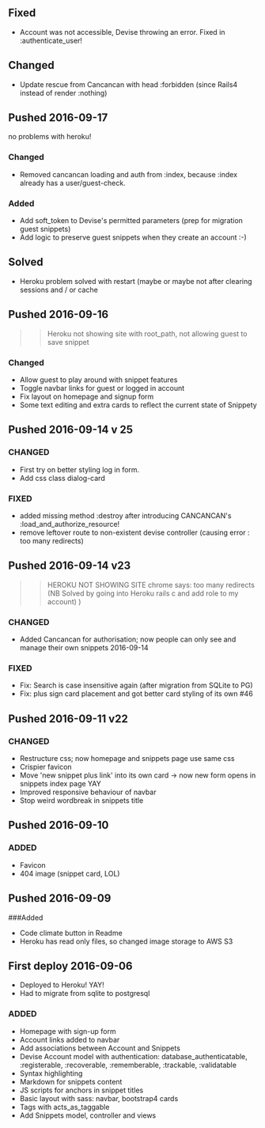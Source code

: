 ## Fixed
- Account was not accessible, Devise throwing an error. Fixed in :authenticate_user! 

## Changed
- Update rescue from Cancancan with head :forbidden (since Rails4 instead of render :nothing)

## Pushed 2016-09-17
no problems with heroku!
### Changed 
- Removed cancancan loading and auth from :index, because :index already has a user/guest-check.

### Added
- Add soft_token to Devise's permitted parameters (prep for migration guest snippets)
- Add logic to preserve guest snippets when they create an account :-)

## Solved 
- Heroku problem solved with restart (maybe or maybe not after clearing sessions and / or cache

## Pushed 2016-09-16 
>> Heroku not showing site with root_path, not allowing guest to save snippet
### Changed 
- Allow guest to play around with snippet features
- Toggle navbar links for guest or logged in account
- Fix layout on homepage and signup form
- Some text editing and extra cards to reflect the current state of Snippety

## Pushed 2016-09-14 v 25
### CHANGED
- First try on better styling log in form.
- Add css class dialog-card

### FIXED
- added missing method :destroy after introducing CANCANCAN's :load_and_authorize_resource!
- remove leftover route to non-existent devise controller (causing error : too many redirects)

## Pushed 2016-09-14 v23 
>> HEROKU NOT SHOWING SITE chrome says: too many redirects (NB Solved by going into Heroku rails c and add role to my account) )

### CHANGED
- Added Cancancan for authorisation; now people can only see and manage their own snippets 2016-09-14 

### FIXED
- Fix: Search is case insensitive again (after migration from SQLite to PG)
- Fix: plus sign card placement and got better card styling of its own #46 

## Pushed 2016-09-11 v22
### CHANGED
- Restructure css; now homepage and snippets page use same css
- Crispier favicon
- Move 'new snippet plus link' into its own card -> now new form opens in snippets index page YAY
- Improved responsive behaviour of navbar
- Stop weird wordbreak in snippets title  

## Pushed 2016-09-10 
### ADDED
- Favicon
- 404 image (snippet card, LOL)

## Pushed 2016-09-09
###Added 
- Code climate button in Readme
- Heroku has read only files, so changed image storage to AWS S3 

## First deploy 2016-09-06
- Deployed to Heroku! YAY!
- Had to migrate from sqlite to postgresql

### ADDED
- Homepage with sign-up form
- Account links added to navbar
- Add associations between Account and Snippets 
- Devise Account model with authentication: database_authenticatable, :registerable, :recoverable, :rememberable, :trackable, :validatable
- Syntax highlighting
- Markdown for snippets content 
- JS scripts for anchors in snippet titles
- Basic layout with sass: navbar, bootstrap4 cards
- Tags with acts_as_taggable
- Add Snippets model, controller and views
